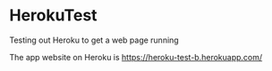 # HerokuTest
Testing out Heroku to get a web page running

The app website on Heroku is https://heroku-test-b.herokuapp.com/
